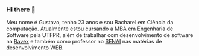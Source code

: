 ### Hi there 👋

Meu nome é Gustavo, tenho 23 anos e sou Bacharel em Ciência da computação. Atualmente estou cursando a MBA em Engenharia de Software pela UTFPR, além de trabalhar com desenvolvimento de software na [Ravex](http://www.ravex.com.br/) e também como professor no [SENAI](http://sc.senai.br/) nas matérias de desenvolvimento WEB.
